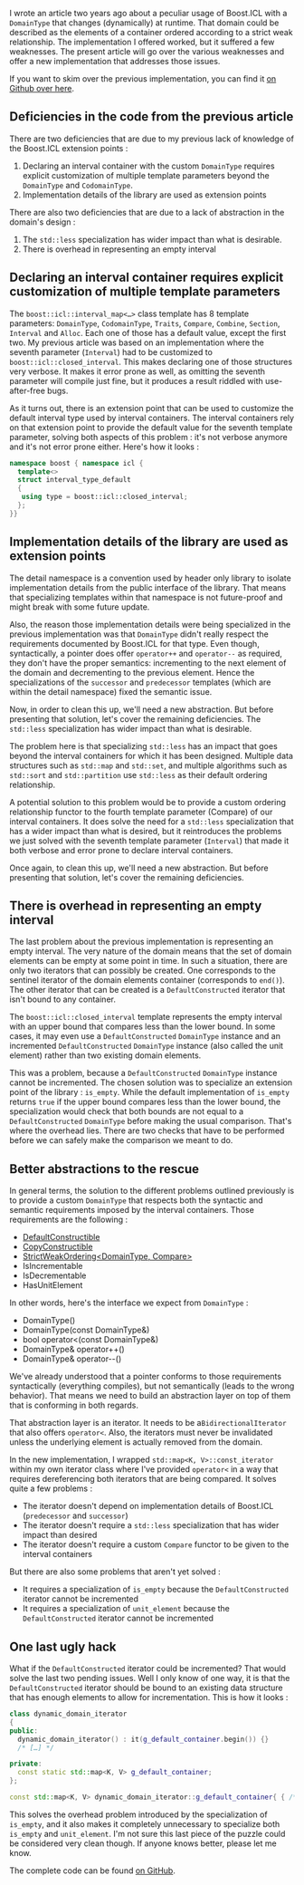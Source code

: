 I wrote an article two years ago about a peculiar usage of Boost.ICL with a `DomainType` that changes (dynamically) at runtime. That domain could be described as the elements of a container ordered according to a strict weak relationship. The implementation I offered worked, but it suffered a few weaknesses. The present article will go over the various weaknesses and offer a new implementation that addresses those issues.

If you want to skim over the previous implementation, you can find it [on Github over here][1].

## Deficiencies in the code from the previous article
There are two deficiencies that are due to my previous lack of knowledge of the Boost.ICL extension points :
1. Declaring an interval container with the custom `DomainType` requires explicit customization of multiple template parameters beyond the `DomainType` and `CodomainType`.
1. Implementation details of the library are used as extension points

There are also two deficiencies that are due to a lack of abstraction in the domain's design :
1. The `std::less` specialization has wider impact than what is desirable.
1. There is overhead in representing an empty interval

## Declaring an interval container requires explicit customization of multiple template parameters

The `boost::icl::interval_map<…>` class template has 8 template parameters: `DomainType`, `CodomainType`, `Traits`, `Compare`, `Combine`, `Section`, `Interval` and `Alloc`. Each one of those has a default value, except the first two. My previous article was based on an implementation where the seventh parameter (`Interval`) had to be customized to `boost::icl::closed_interval`. This makes declaring one of those structures very verbose. It makes it error prone as well, as omitting the seventh parameter will compile just fine, but it produces a result riddled with use-after-free bugs.

As it turns out, there is an extension point that can be used to customize the default interval type used by interval containers. The interval containers rely on that extension point to provide the default value for the seventh template parameter, solving both aspects of this problem : it's not verbose anymore and it's not error prone either. Here's how it looks :

```cpp
namespace boost { namespace icl {
  template<>
  struct interval_type_default
  {
   using type = boost::icl::closed_interval;
  };
}}
```

## Implementation details of the library are used as extension points
The detail namespace is a convention used by header only library to isolate implementation details from the public interface of the library. That means that specializing templates within that namespace is not future-proof and might break with some future update.

Also, the reason those implementation details were being specialized in the previous implementation was that `DomainType` didn't really respect the requirements documented by Boost.ICL for that type. Even though, syntactically, a pointer does offer `operator++` and `operator--` as required, they don't have the proper semantics: incrementing to the next element of the domain and decrementing to the previous element. Hence the specializations of the `successor` and `predecessor` templates (which are within the detail namespace) fixed the semantic issue.

Now, in order to clean this up, we'll need a new abstraction. But before presenting that solution, let's cover the remaining deficiencies.
The `std::less` specialization has wider impact than what is desirable.

The problem here is that specializing `std::less` has an impact that goes beyond the interval containers for which it has been designed. Multiple data structures such as `std::map` and `std::set`, and multiple algorithms such as `std::sort` and `std::partition` use `std::less` as their default ordering relationship.

A potential solution to this problem would be to provide a custom ordering relationship functor to the fourth template parameter (Compare) of our interval containers. It does solve the need for a `std::less` specialization that has a wider impact than what is desired, but it reintroduces the problems we just solved with the seventh template parameter (`Interval`) that made it both verbose and error prone to declare interval containers.

Once again, to clean this up, we'll need a new abstraction. But before presenting that solution, let's cover the remaining deficiencies.

## There is overhead in representing an empty interval
The last problem about the previous implementation is representing an empty interval. The very nature of the domain means that the set of domain elements can be empty at some point in time. In such a situation, there are only two iterators that can possibly be created. One corresponds to the sentinel iterator of the domain elements container (corresponds to `end()`). The other iterator that can be created is a `DefaultConstructed` iterator that isn't bound to any container.

The `boost::icl::closed_interval` template represents the empty interval with an upper bound that compares less than the lower bound. In some cases, it may even use a `DefaultConstructed` `DomainType` instance and an incremented `DefaultConstructed` `DomainType` instance (also called the unit element) rather than two existing domain elements.

This was a problem, because a `DefaultConstructed` `DomainType` instance cannot be incremented. The chosen solution was to specialize an extension point of the library : `is_empty`. While the default implementation of `is_empty` returns `true` if the upper bound compares less than the lower bound, the specialization would check that both bounds are not equal to a `DefaultConstructed` `DomainType` before making the usual comparison. That's where the overhead lies. There are two checks that have to be performed before we can safely make the comparison we meant to do.

## Better abstractions to the rescue

In general terms, the solution to the different problems outlined previously is to provide a custom `DomainType` that respects both the syntactic and semantic requirements imposed by the interval containers. Those requirements are the following :
* [DefaultConstructible][2]
* [CopyConstructible][3]
* [StrictWeakOrdering<DomainType, Compare>][4]
* IsIncrementable
* IsDecrementable
* HasUnitElement

In other words, here's the interface we expect from `DomainType` :
* DomainType()
* DomainType(const DomainType&)
* bool operator<(const DomainType&)
* DomainType& operator++()
* DomainType& operator--()

We've already understood that a pointer conforms to those requirements syntactically (everything compiles), but not semantically (leads to the wrong behavior). That means we need to build an abstraction layer on top of them that is conforming in both regards.

That abstraction layer is an iterator. It needs to be a ​`BidirectionalIterator` that also offers `operator<`. Also, the iterators must never be invalidated unless the underlying element is actually removed from the domain.

In the new implementation, I wrapped `std::map<K, V>::const_iterator` within my own iterator class where I've provided `operator<` in a way that requires dereferencing both iterators that are being compared. It solves quite a few problems :
* The iterator doesn't depend on implementation details of Boost.ICL (`predecessor` and `successor`)
* The iterator doesn't require a `std::less` specialization that has wider impact than desired
* The iterator doesn't require a custom `Compare` functor to be given to the interval containers

But there are also some problems that aren't yet solved :
* It requires a specialization of `is_empty` because the `DefaultConstructed` iterator cannot be incremented
* It requires a specialization of `unit_element` because the `DefaultConstructed` iterator cannot be incremented

## One last ugly hack
What if the `DefaultConstructed` iterator could be incremented? That would solve the last two pending issues. Well I only know of one way, it is that the `DefaultConstructed` iterator should be bound to an existing data structure that has enough elements to allow for incrementation. This is how it looks :

```cpp
class dynamic_domain_iterator
{
public:
  dynamic_domain_iterator() : it(g_default_container.begin()) {}
  /* […] */

private:
  const static std::map<K, V> g_default_container;
};

const std::map<K, V> dynamic_domain_iterator::g_default_container{ { /* …element1… */ }, { /* …element2… */ } };
```

This solves the overhead problem introduced by the specialization of `is_empty`, and it also makes it completely unnecessary to specialize both `is_empty` and `unit_element`. I'm not sure this last piece of the puzzle could be considered very clean though. If anyone knows better, please let me know.

The complete code can be found [on GitHub][5].

[1]: https://github.com/Dalzhim/ArticleDynamicFiniteDomain/blob/fb45ca0b805aeb2a3eaac3619bdf318fbd80fbb4/main.cpp

[2]: http://en.cppreference.com/w/cpp/concept/DefaultConstructible

[3]: http://en.cppreference.com/w/cpp/concept/CopyConstructible

[4]: https://en.wikipedia.org/wiki/Weak_ordering#Strict_weak_orderings

[5]: https://github.com/Dalzhim/ArticleDynamicFiniteDomain-v2
